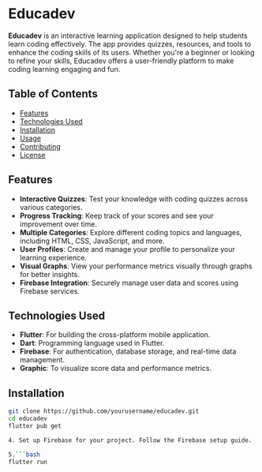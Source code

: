 # Educadev

**Educadev** is an interactive learning application designed to help students learn coding effectively. The app provides quizzes, resources, and tools to enhance the coding skills of its users. Whether you're a beginner or looking to refine your skills, Educadev offers a user-friendly platform to make coding learning engaging and fun.

## Table of Contents

- [Features](#features)
- [Technologies Used](#technologies-used)
- [Installation](#installation)
- [Usage](#usage)
- [Contributing](#contributing)
- [License](#license)

## Features

- **Interactive Quizzes**: Test your knowledge with coding quizzes across various categories.
- **Progress Tracking**: Keep track of your scores and see your improvement over time.
- **Multiple Categories**: Explore different coding topics and languages, including HTML, CSS, JavaScript, and more.
- **User Profiles**: Create and manage your profile to personalize your learning experience.
- **Visual Graphs**: View your performance metrics visually through graphs for better insights.
- **Firebase Integration**: Securely manage user data and scores using Firebase services.

## Technologies Used

- **Flutter**: For building the cross-platform mobile application.
- **Dart**: Programming language used in Flutter.
- **Firebase**: For authentication, database storage, and real-time data management.
- **Graphic**: To visualize score data and performance metrics.

## Installation

   ```bash
   git clone https://github.com/yourusername/educadev.git
   cd educadev
   flutter pub get

4. Set up Firebase for your project. Follow the Firebase setup guide.

5.```bash
flutter run



